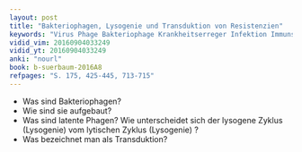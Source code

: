 ```yaml
---
layout: post
title: "Bakteriophagen, Lysogenie und Transduktion von Resistenzien"
keywords: "Virus Phage Bakteriophage Krankheitserreger Infektion Immunsystem Transduktion"
vidid_vim: 20160904033249
vidid_yt: 20160904033249
anki: "nourl"
book: b-suerbaum-2016A8
refpages: "S. 175, 425-445, 713-715"
---
```

- Was sind Bakteriophagen?
- Wie sind sie aufgebaut?
- Was sind latente Phagen? Wie unterscheidet sich der lysogene Zyklus (Lysogenie) vom lytischen Zyklus (Lysogenie) ?
- Was bezeichnet man als Transduktion?

